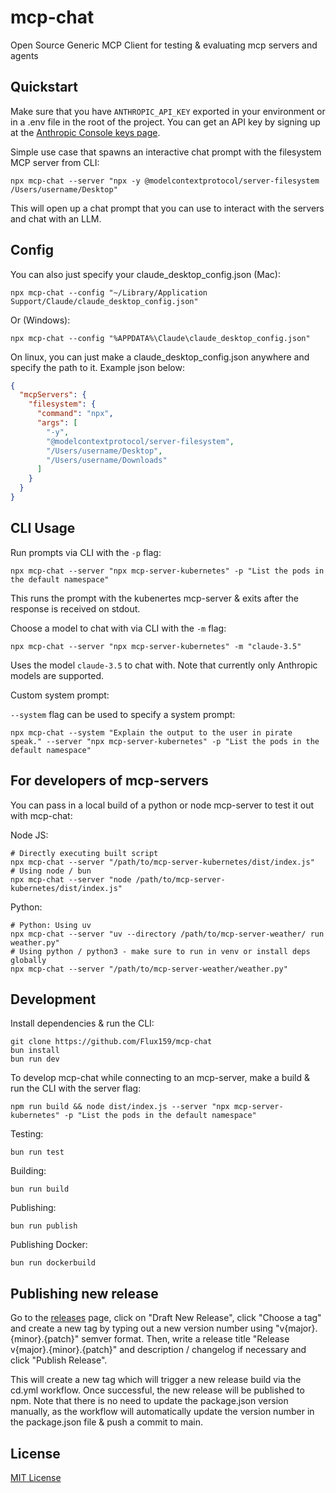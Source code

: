 # mcp-chat

Open Source Generic MCP Client for testing & evaluating mcp servers and agents

## Quickstart

Make sure that you have `ANTHROPIC_API_KEY` exported in your environment or in a .env file in the root of the project. You can get an API key by signing up at the [Anthropic Console keys page](https://console.anthropic.com/settings/keys).

Simple use case that spawns an interactive chat prompt with the filesystem MCP server from CLI:

```shell
npx mcp-chat --server "npx -y @modelcontextprotocol/server-filesystem /Users/username/Desktop"
```

This will open up a chat prompt that you can use to interact with the servers and chat with an LLM.

## Config

You can also just specify your claude_desktop_config.json (Mac):

```shell
npx mcp-chat --config "~/Library/Application Support/Claude/claude_desktop_config.json"
```

Or (Windows):

```shell
npx mcp-chat --config "%APPDATA%\Claude\claude_desktop_config.json"
```

On linux, you can just make a claude_desktop_config.json anywhere and specify the path to it. Example json below:

```json
{
  "mcpServers": {
    "filesystem": {
      "command": "npx",
      "args": [
        "-y",
        "@modelcontextprotocol/server-filesystem",
        "/Users/username/Desktop",
        "/Users/username/Downloads"
      ]
    }
  }
}
```

## CLI Usage

Run prompts via CLI with the `-p` flag:

```shell
npx mcp-chat --server "npx mcp-server-kubernetes" -p "List the pods in the default namespace"
```

This runs the prompt with the kubenertes mcp-server & exits after the response is received on stdout.

Choose a model to chat with via CLI with the `-m` flag:

```shell
npx mcp-chat --server "npx mcp-server-kubernetes" -m "claude-3.5"
```

Uses the model `claude-3.5` to chat with. Note that currently only Anthropic models are supported.

Custom system prompt:

`--system` flag can be used to specify a system prompt:

```shell
npx mcp-chat --system "Explain the output to the user in pirate speak." --server "npx mcp-server-kubernetes" -p "List the pods in the default namespace"
```

## For developers of mcp-servers

You can pass in a local build of a python or node mcp-server to test it out with mcp-chat:

Node JS:

```shell
# Directly executing built script
npx mcp-chat --server "/path/to/mcp-server-kubernetes/dist/index.js"
# Using node / bun
npx mcp-chat --server "node /path/to/mcp-server-kubernetes/dist/index.js"
```

Python:

```shell
# Python: Using uv
npx mcp-chat --server "uv --directory /path/to/mcp-server-weather/ run weather.py"
# Using python / python3 - make sure to run in venv or install deps globally
npx mcp-chat --server "/path/to/mcp-server-weather/weather.py"
```

## Development

Install dependencies & run the CLI:

```shell
git clone https://github.com/Flux159/mcp-chat
bun install
bun run dev
```

To develop mcp-chat while connecting to an mcp-server, make a build & run the CLI with the server flag:

```shell
npm run build && node dist/index.js --server "npx mcp-server-kubernetes" -p "List the pods in the default namespace"
```

Testing:

```shell
bun run test
```

Building:

```shell
bun run build
```

Publishing:

```shell
bun run publish
```

Publishing Docker:

```shell
bun run dockerbuild
```

## Publishing new release

Go to the [releases](https://github.com/Flux159/mcp-chat/releases) page, click on "Draft New Release", click "Choose a tag" and create a new tag by typing out a new version number using "v{major}.{minor}.{patch}" semver format. Then, write a release title "Release v{major}.{minor}.{patch}" and description / changelog if necessary and click "Publish Release".

This will create a new tag which will trigger a new release build via the cd.yml workflow. Once successful, the new release will be published to npm. Note that there is no need to update the package.json version manually, as the workflow will automatically update the version number in the package.json file & push a commit to main.

## License

[MIT License](https://github.com/Flux159/mcp-chat/blob/main/LICENSE)
